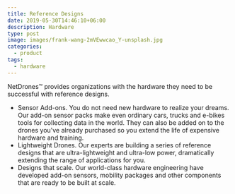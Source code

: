 ```yaml
---
title: Reference Designs
date: 2019-05-30T14:46:10+06:00
description: Hardware
type: post
image: images/frank-wang-2mVEwwcao_Y-unsplash.jpg
categories: 
  - product
tags:
  - hardware
---
```


NetDrones&trade; provides organizations with the hardware they need to be
successful with reference designs.

- Sensor Add-ons. You do not need new hardware to realize your dreams. Our
    add-on sensor packs make even ordinary cars, trucks and e-bikes tools for
    collecting data in the world. They can also be added on to the drones
    you've already purchased so you extend the life of expensive hardware and
    training.
- Lightweight Drones. Our experts are building a series of reference designs
    that are ultra-lightweight and ultra-low power, dramatically extending the
    range of applications for you.
- Designs that scale. Our world-class hardware engineering have developed
    add-on sensors, mobility packages and other components that are ready to
    be built at scale.
